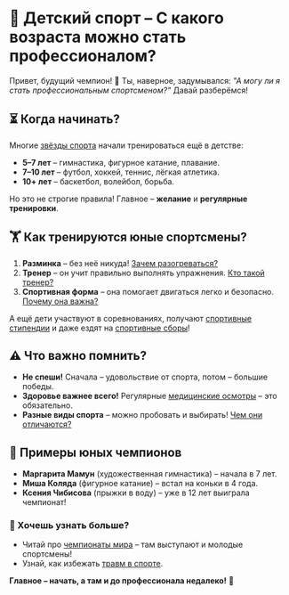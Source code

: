 # 🚀 Детский спорт – С какого возраста можно стать профессионалом?  

Привет, будущий чемпион! 👋 Ты, наверное, задумывался: *"А могу ли я стать профессиональным спортсменом?"* Давай разберёмся!  

## ⏳ Когда начинать?  

Многие [звёзды спорта](звёзды_спорта.md) начали тренироваться ещё в детстве:  
- **5–7 лет** – гимнастика, фигурное катание, плавание.  
- **7–10 лет** – футбол, хоккей, теннис, лёгкая атлетика.  
- **10+ лет** – баскетбол, волейбол, борьба.  

Но это не строгие правила! Главное – **желание** и **регулярные тренировки**.  

## 🏋️ Как тренируются юные спортсмены?  

1. **Разминка** – без неё никуда! [Зачем разогреваться?](разминка.md)  
2. **Тренер** – он учит правильно выполнять упражнения. [Кто такой тренер?](тренер.md)  
3. **Спортивная форма** – она помогает двигаться легко и безопасно. [Почему она важна?](спортивная_форма.md)  

А ещё дети участвуют в соревнованиях, получают [спортивные стипендии](спортивные_стипендии.md) и даже ездят на [спортивные сборы](спортивные_сборы.md)!  

## ⚠️ Что важно помнить?  

- **Не спеши!** Сначала – удовольствие от спорта, потом – большие победы.  
- **Здоровье важнее всего!** Регулярные [медицинские осмотры](медицинский_осмотр.md) – это обязательно.  
- **Разные виды спорта** – можно пробовать и выбирать! [Чем они отличаются?](разные_виды_спорта.md)  

## 🌟 Примеры юных чемпионов  

- **Маргарита Мамун** (художественная гимнастика) – начала в 7 лет.  
- **Миша Коляда** (фигурное катание) – встал на коньки в 4 года.  
- **Ксения Чибисова** (прыжки в воду) – уже в 12 лет выиграла чемпионат!  

### 🎯 Хочешь узнать больше?  
- Читай про [чемпионаты мира](чемпионат_мира.md) – там выступают и молодые спортсмены!  
- Узнай, как избежать [травм в спорте](травмы_в_спорте.md).  

**Главное – начать, а там и до профессионала недалеко!** 💪  